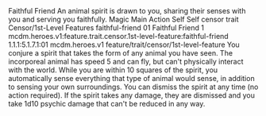 <ability>
  <name>Faithful Friend</name>
  <flavor>An animal spirit is drawn to you, sharing their senses with you and serving you faithfully.</flavor>
  <keywords>
    <keyword>Magic</keyword>
  </keywords>
  <type>Main Action</type>
  <distance>Self</distance>
  <target>Self</target>
  <metadata>
    <class>censor</class>
    <feature_type>trait</feature_type>
    <file_dpath>Censor/1st-Level Features</file_dpath>
    <item_id>faithful-friend</item_id>
    <item_index>01</item_index>
    <item_name>Faithful Friend</item_name>
    <level>1</level>
    <scc>mcdm.heroes.v1:feature.trait.censor.1st-level-feature:faithful-friend</scc>
    <scdc>1.1.1:5.1.7.1:01</scdc>
    <source>mcdm.heroes.v1</source>
    <type>feature/trait/censor/1st-level-feature</type>
  </metadata>
  <effects>
    <effect type="mundane">You conjure a spirit that takes the form of any animal you have seen. The incorporeal animal has speed 5 and can fly, but can&apos;t physically interact with the world. While you are within 10 squares of the spirit, you automatically sense everything that type of animal would sense, in addition to sensing your own surroundings. You can dismiss the spirit at any time (no action required). If the spirit takes any damage, they are dismissed and you take 1d10 psychic damage that can&apos;t be reduced in any way.</effect>
  </effects>
</ability>
